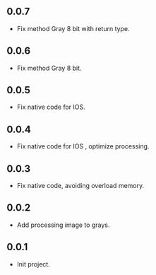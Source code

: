 ## 0.0.7

- Fix method Gray 8 bit with return type.
## 0.0.6

- Fix method Gray 8 bit.

## 0.0.5

- Fix native code for IOS.

## 0.0.4

- Fix native code for IOS , optimize processing.

## 0.0.3

- Fix native code, avoiding overload memory.

## 0.0.2

- Add processing image to grays.

## 0.0.1

- Init project.
